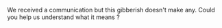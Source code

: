 We received a communication but this gibberish doesn't make any.
Could you help us understand what it means ?

